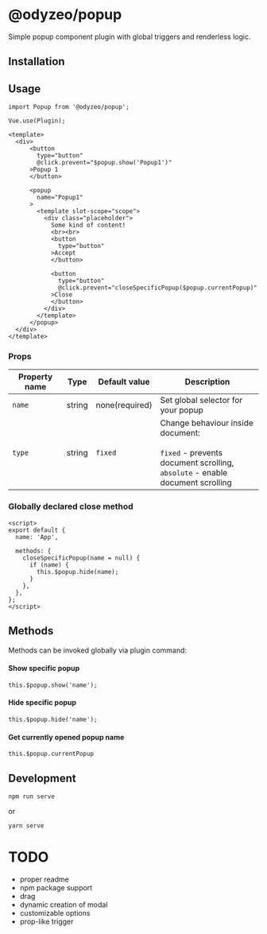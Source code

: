 # @odyzeo/popup

Simple popup component plugin with global triggers
and renderless logic.

## Installation

## Usage
```
import Popup from '@odyzeo/popup';

Vue.use(Plugin);
```

```
<template>
  <div>
      <button
        type="button"         
        @click.prevent="$popup.show('Popup1')"
      >Popup 1
      </button>
        
      <popup
        name="Popup1"
      >
        <template slot-scope="scope">
          <div class="placeholder">
            Some kind of content!
            <br><br>
            <button              
              type="button"
            >Accept
            </button>

            <button
              type="button"              
              @click.prevent="closeSpecificPopup($popup.currentPopup)"
            >Close
            </button>
          </div>
        </template>
      </popup>
  </div>
</template>
```

### Props
| Property name | Type | Default value | Description |
| ------------- | ---- | ------------- | ----------- |
| `name` | string | none(required) | Set global selector for your popup |
| `type` | string | `fixed` | Change behaviour inside document: <br><br> `fixed` - prevents document scrolling, <br> `absolute` - enable document scrolling |

### Globally declared close method
```
<script>
export default {
  name: 'App',
 
  methods: {
    closeSpecificPopup(name = null) {
      if (name) {
        this.$popup.hide(name);
      }
    },
  },
};
</script>
```

## Methods
Methods can be invoked globally via plugin command:

#### Show specific popup
```
this.$popup.show('name');
```

#### Hide specific popup
```
this.$popup.hide('name');
```

#### Get currently opened popup name
```
this.$popup.currentPopup
```

## Development

```
npm run serve
```

or

```
yarn serve
```

# TODO
- proper readme
- npm package support
- drag
- dynamic creation of modal
- customizable options
- prop-like trigger
